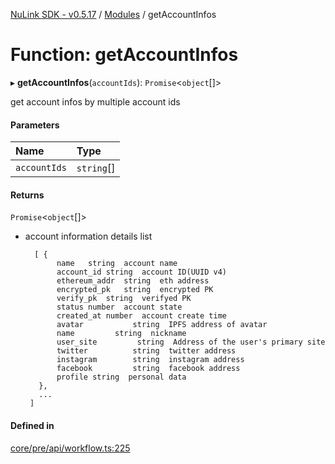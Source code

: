 [NuLink SDK - v0.5.17](../README.md) / [Modules](../modules.md) / getAccountInfos

# Function: getAccountInfos

▸ **getAccountInfos**(`accountIds`): `Promise`<`object`[]\>

get account infos by multiple account ids

#### Parameters

| Name | Type |
| :------ | :------ |
| `accountIds` | `string`[] |

#### Returns

`Promise`<`object`[]\>

- account information details list

        [ {
             name	string	account name
             account_id	string	account ID(UUID v4)
             ethereum_addr	string	eth address
             encrypted_pk	string	encrypted PK
             verify_pk	string	verifyed PK
             status	number	account state 
             created_at	number	account create time
             avatar           string  IPFS address of avatar
             name         string  nickname            
             user_site         string  Address of the user's primary site   
             twitter          string  twitter address     
             instagram        string  instagram address  
             facebook         string  facebook address    
             profile string  personal data        
         },
         ...
       ]

#### Defined in

[core/pre/api/workflow.ts:225](https://github.com/NuLink-network/nulink-sdk/blob/675c732/src/core/pre/api/workflow.ts#L225)
